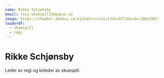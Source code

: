 ```yaml
---
name: Rikke Schjønsby
email: revy-skuespill@abakus.no
image: https://thumbor.abakus.no/k1JzmXzrsrxlLrLYXovATlIGavQ=/200x200/IMG_1627.jpeg
leaderOf:
  - skuespill
  - regi
---
```


# Rikke Schjønsby

Leder av regi og koleder av skuespill.
